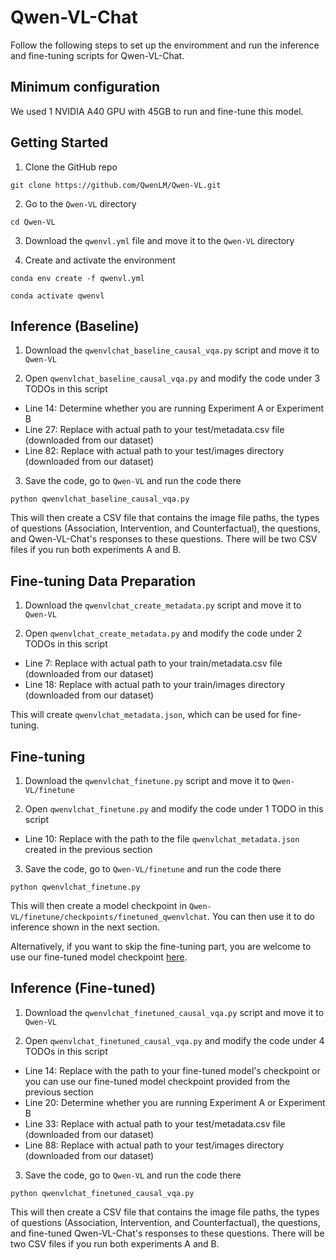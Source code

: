 # Qwen-VL-Chat

Follow the following steps to set up the enviromment and run the inference and fine-tuning scripts for Qwen-VL-Chat. 

## Minimum configuration

We used 1 NVIDIA A40 GPU with 45GB to run and fine-tune this model.

## Getting Started

1. Clone the GitHub repo

``git clone https://github.com/QwenLM/Qwen-VL.git``

2. Go to the ``Qwen-VL`` directory
   
``cd Qwen-VL``

3. Download the ``qwenvl.yml`` file and move it to the ``Qwen-VL`` directory

4. Create and activate the environment

``conda env create -f qwenvl.yml``

``conda activate qwenvl``

## Inference (Baseline)

1. Download the ``qwenvlchat_baseline_causal_vqa.py`` script and move it to ``Qwen-VL``

2. Open ``qwenvlchat_baseline_causal_vqa.py`` and modify the code under 3 TODOs in this script

- Line 14: Determine whether you are running Experiment A or Experiment B
- Line 27: Replace with actual path to your test/metadata.csv file (downloaded from our dataset)
- Line 82: Replace with actual path to your test/images directory (downloaded from our dataset)

3. Save the code, go to ``Qwen-VL`` and run the code there

``python qwenvlchat_baseline_causal_vqa.py``

This will then create a CSV file that contains the image file paths, the types of questions (Association, Intervention, and Counterfactual), the questions, and Qwen-VL-Chat's responses to these questions. There will be two CSV files if you run both experiments A and B.

## Fine-tuning Data Preparation

1. Download the ``qwenvlchat_create_metadata.py`` script and move it to ``Qwen-VL``

2. Open ``qwenvlchat_create_metadata.py`` and modify the code under 2 TODOs in this script

- Line 7: Replace with actual path to your train/metadata.csv file (downloaded from our dataset)
- Line 18: Replace with actual path to your train/images directory (downloaded from our dataset)

This will create ``qwenvlchat_metadata.json``, which can be used for fine-tuning.

## Fine-tuning

1. Download the ``qwenvlchat_finetune.py`` script and move it to ``Qwen-VL/finetune``

2. Open ``qwenvlchat_finetune.py`` and modify the code under 1 TODO in this script

- Line 10: Replace with the path to the file ``qwenvlchat_metadata.json`` created in the previous section

3. Save the code, go to ``Qwen-VL/finetune`` and run the code there

``python qwenvlchat_finetune.py``

This will then create a model checkpoint in ``Qwen-VL/finetune/checkpoints/finetuned_qwenvlchat``. You can then use it to do inference shown in the next section.

Alternatively, if you want to skip the fine-tuning part, you are welcome to use our fine-tuned model checkpoint [here](https://drive.google.com/drive/folders/1VZVwCqkZ2GndYxjyZCnVta_ZOfLXldA5?usp=sharing).

## Inference (Fine-tuned)

1. Download the ``qwenvlchat_finetuned_causal_vqa.py`` script and move it to ``Qwen-VL``

2. Open ``qwenvlchat_finetuned_causal_vqa.py`` and modify the code under 4 TODOs in this script

- Line 14: Replace with the path to your fine-tuned model's checkpoint or you can use our fine-tuned model checkpoint provided from the previous section
- Line 20: Determine whether you are running Experiment A or Experiment B
- Line 33: Replace with actual path to your test/metadata.csv file (downloaded from our dataset)
- Line 88: Replace with actual path to your test/images directory (downloaded from our dataset)

3. Save the code, go to ``Qwen-VL`` and run the code there

``python qwenvlchat_finetuned_causal_vqa.py``

This will then create a CSV file that contains the image file paths, the types of questions (Association, Intervention, and Counterfactual), the questions, and fine-tuned Qwen-VL-Chat's responses to these questions. There will be two CSV files if you run both experiments A and B.
